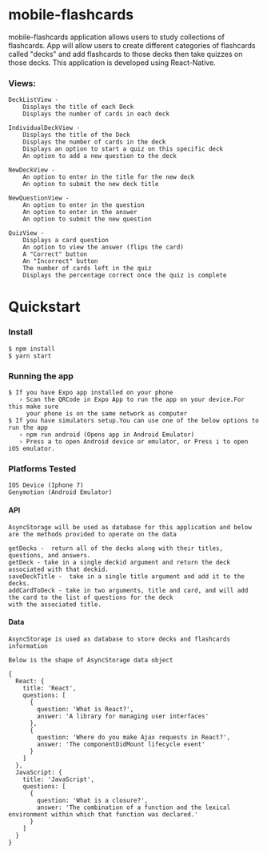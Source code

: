 # mobile-flashcards

 mobile-flashcards application allows users to study collections of flashcards. App will allow users to create different categories of flashcards
 called "decks" and add flashcards to those decks then take quizzes on those decks. This application is developed using React-Native.


### Views:
    DeckListView -
        Displays the title of each Deck
        Displays the number of cards in each deck

    IndividualDeckView -
        Displays the title of the Deck
        Displays the number of cards in the deck
        Displays an option to start a quiz on this specific deck
        An option to add a new question to the deck

    NewDeckView -
        An option to enter in the title for the new deck
        An option to submit the new deck title

    NewQuestionView -
        An option to enter in the question
        An option to enter in the answer
        An option to submit the new question

    QuizView -
        Displays a card question
        An option to view the answer (flips the card)
        A "Correct" button
        An "Incorrect" button
        The number of cards left in the quiz
        Displays the percentage correct once the quiz is complete


# Quickstart

### Install

    $ npm install
    $ yarn start


### Running the app

    $ If you have Expo app installed on your phone
       › Scan the QRCode in Expo App to run the app on your device.For this make sure
         your phone is on the same network as computer
    $ If you have simulators setup.You can use one of the below options to run the app
       › npm run android (Opens app in Android Emulator)
       › Press a to open Android device or emulator, or Press i to open iOS emulator.


### Platforms Tested
    IOS Device (Iphone 7)
    Genymotion (Android Emulator)


#### API
    AsyncStorage will be used as database for this application and below are the methods provided to operate on the data

    getDecks -  return all of the decks along with their titles, questions, and answers.
    getDeck - take in a single deckid argument and return the deck associated with that deckid.
    saveDeckTitle -  take in a single title argument and add it to the decks.
    addCardToDeck - take in two arguments, title and card, and will add the card to the list of questions for the deck
    with the associated title.


#### Data
    AsyncStorage is used as database to store decks and flashcards information

    Below is the shape of AsyncStorage data object

    {
      React: {
        title: 'React',
        questions: [
          {
            question: 'What is React?',
            answer: 'A library for managing user interfaces'
          },
          {
            question: 'Where do you make Ajax requests in React?',
            answer: 'The componentDidMount lifecycle event'
          }
        ]
      },
      JavaScript: {
        title: 'JavaScript',
        questions: [
          {
            question: 'What is a closure?',
            answer: 'The combination of a function and the lexical environment within which that function was declared.'
          }
        ]
      }
    }

